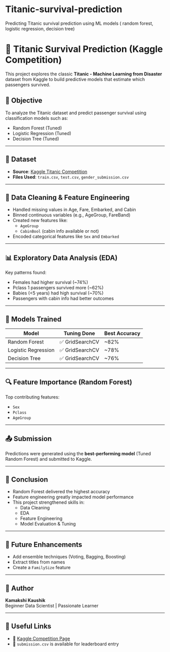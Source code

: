 # Titanic-survival-prediction
Predicting Titanic survival prediction using ML models ( random forest, logistic regression, decision tree)
# 🚢 Titanic Survival Prediction (Kaggle Competition)

This project explores the classic **Titanic - Machine Learning from Disaster** dataset from Kaggle to build predictive models that estimate which passengers survived.

## 🎯 Objective
To analyze the Titanic dataset and predict passenger survival using classification models such as:

- Random Forest (Tuned)
- Logistic Regression (Tuned)
- Decision Tree (Tuned)

---

## 📂 Dataset

- **Source**: [Kaggle Titanic Competition](https://www.kaggle.com/competitions/titanic/data)
- **Files Used**: `train.csv`, `test.csv`, `gender_submission.csv`

---

## 🧹 Data Cleaning & Feature Engineering

- Handled missing values in Age, Fare, Embarked, and Cabin
- Binned continuous variables (e.g., AgeGroup, FareBand)
- Created new features like:
  - `AgeGroup`
  - `CabinBool` (cabin info available or not)
- Encoded categorical features like `Sex` and `Embarked`

---

## 📊 Exploratory Data Analysis (EDA)

Key patterns found:
- Females had higher survival (~74%)
- Pclass 1 passengers survived more (~62%)
- Babies (<5 years) had high survival (~70%)
- Passengers with cabin info had better outcomes

---

## 🤖 Models Trained

| Model                | Tuning Done | Best Accuracy |
|---------------------|-------------|----------------|
| Random Forest        | ✅ GridSearchCV | ~82% |
| Logistic Regression  | ✅ GridSearchCV | ~78% |
| Decision Tree        | ✅ GridSearchCV | ~76% |

---

## 🔍 Feature Importance (Random Forest)
Top contributing features:
- `Sex`
- `Pclass`
- `AgeGroup`

---

## 📤 Submission

Predictions were generated using the **best-performing model** (Tuned Random Forest) and submitted to Kaggle.

---

## 🧾 Conclusion

- Random Forest delivered the highest accuracy
- Feature engineering greatly impacted model performance
- This project strengthened skills in:
  - Data Cleaning
  - EDA
  - Feature Engineering
  - Model Evaluation & Tuning

---

## 🚀 Future Enhancements

- Add ensemble techniques (Voting, Bagging, Boosting)
- Extract titles from names
- Create a `FamilySize` feature

---

## 📌 Author

**Kamakshi Kaushik**  
Beginner Data Scientist | Passionate Learner

---

## 📎 Useful Links

- 📄 [Kaggle Competition Page](https://www.kaggle.com/competitions/titanic)
- 📁 `submission.csv` is available for leaderboard entry
